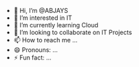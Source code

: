 - 👋 Hi, I’m @ABJAYS
- 👀 I’m interested in IT
- 🌱 I’m currently learning Cloud
- 💞️ I’m looking to collaborate on IT Projects
- 📫 How to reach me ...
- 😄 Pronouns: ...
- ⚡ Fun fact: ...

<!---
ABJAYS/ABJAYS is a ✨ special ✨ repository because its `README.md` (this file) appears on your GitHub profile.
You can click the Preview link to take a look at your changes.
--->
